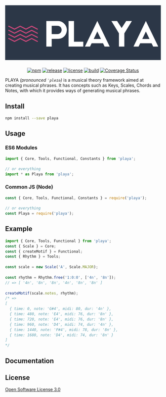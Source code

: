 <h1 align="center">
    <img src="assets/logo.png" alt="Playa" />
</h1>

<p align="center">
    <a href="https://www.npmjs.com/package/playa"><img src="http://img.shields.io/npm/v/playa.svg?style=flat-square" alt="npm" /></a>
    <a href="https://github.com/ricardomatias/playa"><img src="https://img.shields.io/github/release/ricardomatias/playa.svg?style=flat-square" alt="release" /></a>
    <a href="https://github.com/ricardomatias/playa/blob/master/LICENSE"><img src="http://img.shields.io/npm/l/playa.svg?style=flat-square" alt="license" /></a>
    <a href="https://github.com/ricardomatias/playa/actions"><img src="https://github.com/ricardomatias/playa/workflows/CI/CD/badge.svg" alt="build" /></a>
    <a href='https://coveralls.io/github/ricardomatias/playa?branch=master'><img src='https://coveralls.io/repos/github/ricardomatias/playa/badge.svg?branch=master' alt='Coverage Status' /></a>
</p>

PLAYA *(pronounced `ˈpleɪə`)* is a musical theory framework aimed at creating musical phrases. It has concepts such as Keys, Scales, Chords and Notes, with which it provides ways of generating musical phrases.

## Install

```bash
npm install --save playa
```

## Usage

### ES6 Modules

```js
import { Core, Tools, Functional, Constants } from 'playa';

// or everything
import * as Playa from 'playa';
```

### Common JS (Node)

```js
const { Core, Tools, Functional, Constants } = require('playa');

// or everything
const Playa = require('playa');
```

## Example

```js
import { Core, Tools, Functional } from 'playa';
const { Scale } = Core;
const { createMotif } = Functional;
const { Rhythm } = Tools;

const scale = new Scale('A', Scale.MAJOR);

const rhythm = Rhythm.free('1:0:0', ['4n', '8n']);
// => [ '4n', '8n', '8n', '4n', '8n', '8n' ]

createMotif(scale.notes, rhythm);
/* =>
[
  { time: 0, note: 'G#4', midi: 80, dur: '4n' },
  { time: 480, note: 'E4', midi: 76, dur: '8n' },
  { time: 720, note: 'E4', midi: 76, dur: '8n' },
  { time: 960, note: 'D4', midi: 74, dur: '4n' },
  { time: 1440, note: 'F#4', midi: 78, dur: '8n' },
  { time: 1680, note: 'D4', midi: 74, dur: '8n' }
]
*/
```

## Documentation

## License

[Open Software License 3.0](LICENSE)
